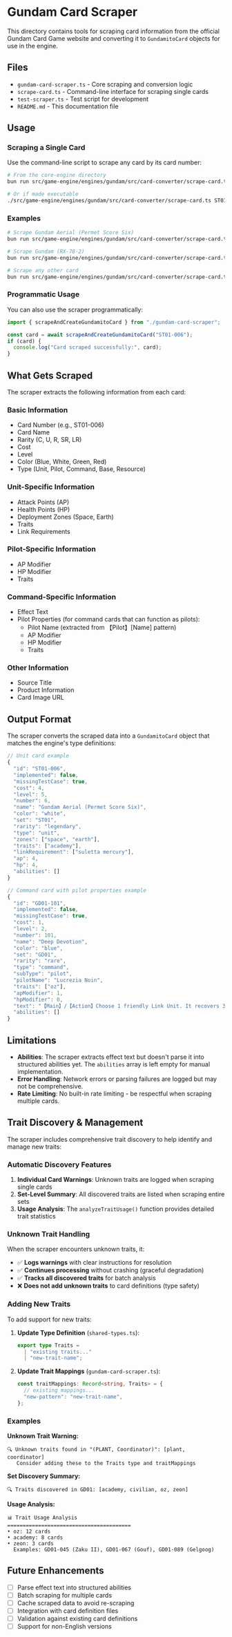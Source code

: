 # Gundam Card Scraper

This directory contains tools for scraping card information from the official Gundam Card Game website and converting it to `GundamitoCard` objects for use in the engine.

## Files

- `gundam-card-scraper.ts` - Core scraping and conversion logic
- `scrape-card.ts` - Command-line interface for scraping single cards
- `test-scraper.ts` - Test script for development
- `README.md` - This documentation file

## Usage

### Scraping a Single Card

Use the command-line script to scrape any card by its card number:

```bash
# From the core-engine directory
bun run src/game-engine/engines/gundam/src/card-converter/scrape-card.ts ST01-006

# Or if made executable
./src/game-engine/engines/gundam/src/card-converter/scrape-card.ts ST01-006
```

### Examples

```bash
# Scrape Gundam Aerial (Permet Score Six)
bun run src/game-engine/engines/gundam/src/card-converter/scrape-card.ts ST01-006

# Scrape Gundam (RX-78-2)
bun run src/game-engine/engines/gundam/src/card-converter/scrape-card.ts ST01-001

# Scrape any other card
bun run src/game-engine/engines/gundam/src/card-converter/scrape-card.ts GD01-001
```

### Programmatic Usage

You can also use the scraper programmatically:

```typescript
import { scrapeAndCreateGundamitoCard } from "./gundam-card-scraper";

const card = await scrapeAndCreateGundamitoCard("ST01-006");
if (card) {
  console.log("Card scraped successfully:", card);
}
```

## What Gets Scraped

The scraper extracts the following information from each card:

### Basic Information
- Card Number (e.g., ST01-006)
- Card Name
- Rarity (C, U, R, SR, LR)
- Cost
- Level
- Color (Blue, White, Green, Red)
- Type (Unit, Pilot, Command, Base, Resource)

### Unit-Specific Information
- Attack Points (AP)
- Health Points (HP)
- Deployment Zones (Space, Earth)
- Traits
- Link Requirements

### Pilot-Specific Information
- AP Modifier
- HP Modifier
- Traits

### Command-Specific Information
- Effect Text
- Pilot Properties (for command cards that can function as pilots):
  - Pilot Name (extracted from 【Pilot】[Name] pattern)
  - AP Modifier
  - HP Modifier
  - Traits

### Other Information
- Source Title
- Product Information
- Card Image URL

## Output Format

The scraper converts the scraped data into a `GundamitoCard` object that matches the engine's type definitions:

```typescript
// Unit card example
{
  "id": "ST01-006",
  "implemented": false,
  "missingTestCase": true,
  "cost": 4,
  "level": 5,
  "number": 6,
  "name": "Gundam Aerial (Permet Score Six)",
  "color": "white",
  "set": "ST01",
  "rarity": "legendary",
  "type": "unit",
  "zones": ["space", "earth"],
  "traits": ["academy"],
  "linkRequirement": ["suletta mercury"],
  "ap": 4,
  "hp": 4,
  "abilities": []
}

// Command card with pilot properties example
{
  "id": "GD01-101",
  "implemented": false,
  "missingTestCase": true,
  "cost": 1,
  "level": 2,
  "number": 101,
  "name": "Deep Devotion",
  "color": "blue",
  "set": "GD01",
  "rarity": "rare",
  "type": "command",
  "subType": "pilot",
  "pilotName": "Lucrezia Noin",
  "traits": ["oz"],
  "apModifier": 1,
  "hpModifier": 0,
  "text": "【Main】/【Action】Choose 1 friendly Link Unit. It recovers 3 HP.\n【Pilot】[Lucrezia Noin]",
  "abilities": []
}
```

## Limitations

- **Abilities**: The scraper extracts effect text but doesn't parse it into structured abilities yet. The `abilities` array is left empty for manual implementation.
- **Error Handling**: Network errors or parsing failures are logged but may not be comprehensive.
- **Rate Limiting**: No built-in rate limiting - be respectful when scraping multiple cards.

## Trait Discovery & Management

The scraper includes comprehensive trait discovery to help identify and manage new traits:

### Automatic Discovery Features

1. **Individual Card Warnings**: Unknown traits are logged when scraping single cards
2. **Set-Level Summary**: All discovered traits are listed when scraping entire sets  
3. **Usage Analysis**: The `analyzeTraitUsage()` function provides detailed trait statistics

### Unknown Trait Handling

When the scraper encounters unknown traits, it:
- ✅ **Logs warnings** with clear instructions for resolution
- ✅ **Continues processing** without crashing (graceful degradation)
- ✅ **Tracks all discovered traits** for batch analysis
- ❌ **Does not add unknown traits** to card definitions (type safety)

### Adding New Traits

To add support for new traits:

1. **Update Type Definition** (`shared-types.ts`):
   ```typescript
   export type Traits =
     | "existing traits..."
     | "new-trait-name";
   ```

2. **Update Trait Mappings** (`gundam-card-scraper.ts`):
   ```typescript
   const traitMappings: Record<string, Traits> = {
     // existing mappings...
     "new-pattern": "new-trait-name",
   };
   ```

### Examples

**Unknown Trait Warning:**
```
🔍 Unknown traits found in "(PLANT, Coordinator)": [plant, coordinator]
   Consider adding these to the Traits type and traitMappings
```

**Set Discovery Summary:**
```
🔍 Traits discovered in GD01: [academy, civilian, oz, zeon]
```

**Usage Analysis:**
```
📊 Trait Usage Analysis
========================================
• oz: 12 cards
• academy: 8 cards  
• zeon: 3 cards
  Examples: GD01-045 (Zaku II), GD01-067 (Gouf), GD01-089 (Gelgoog)
```

## Future Enhancements

- [ ] Parse effect text into structured abilities
- [ ] Batch scraping for multiple cards
- [ ] Cache scraped data to avoid re-scraping
- [ ] Integration with card definition files
- [ ] Validation against existing card definitions
- [ ] Support for non-English versions